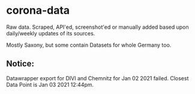 # corona-data
Raw data. Scraped, API'ed, screenshot'ed or manually added based upon daily/weekly updates of its sources.

Mostly Saxony, but some contain Datasets for whole Germany too.

## Notice:

Datawrapper export for DIVI and Chemnitz for Jan 02 2021 failed. Closest Data Point is Jan 03 2021 12:44pm.


